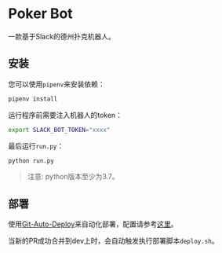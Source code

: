 # Poker Bot

一款基于Slack的德州扑克机器人。

## 安装

您可以使用`pipenv`来安装依赖：

```bash
pipenv install
```

运行程序前需要注入机器人的token：

```bash
export SLACK_BOT_TOKEN="xxxx"
```

最后运行`run.py`：

```bash
python run.py
```

> 注意: python版本至少为3.7。

## 部署

使用[Git-Auto-Deploy](https://github.com/olipo186/Git-Auto-Deploy)来自动化部署，配置请参考[这里](https://github.com/olipo186/Git-Auto-Deploy/blob/master/docs/Configuration.md)。

当新的PR成功合并到dev上时，会自动触发执行部署脚本`deploy.sh`。
